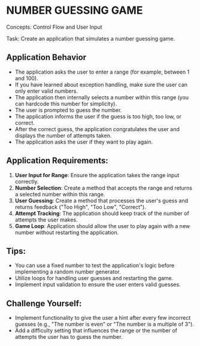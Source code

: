 # NUMBER GUESSING GAME
Concepts: Control Flow and User Input

Task: Create an application that simulates a number guessing game.

## Application Behavior
- The application asks the user to enter a range (for example, between 1 and 100).
- If you have learned about exception handling, make sure the user can only enter valid numbers.
- The application then internally selects a number within this range (you can hardcode this number for simplicity).
- The user is prompted to guess the number.
- The application informs the user if the guess is too high, too low, or correct.
- After the correct guess, the application congratulates the user and displays the number of attempts taken.
- The application asks the user if they want to play again.

## Application Requirements:
1. **User Input for Range**: Ensure the application takes the range input correctly.
2. **Number Selection**: Create a method that accepts the range and returns a selected number within this range.
3. **User Guessing**: Create a method that processes the user's guess and returns feedback ("Too High", "Too Low", "Correct").
4. **Attempt Tracking**: The application should keep track of the number of attempts the user makes.
5. **Game Loop**: Application should allow the user to play again with a new number without restarting the application.

## Tips:
- You can use a fixed number to test the application's logic before implementing a random number generator.
- Utilize loops for handling user guesses and restarting the game.
- Implement input validation to ensure the user enters valid guesses.

## Challenge Yourself:
- Implement functionality to give the user a hint after every few incorrect guesses (e.g., "The number is even" or "The number is a multiple of 3").
- Add a difficulty setting that influences the range or the number of attempts the user has to guess the number.
